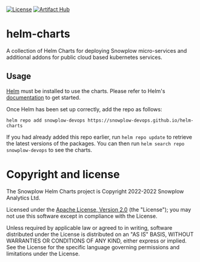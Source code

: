 [![License][license-image]][license] [![Artifact Hub][artifact-hub-image]][artifact-hub] 

# helm-charts

A collection of Helm Charts for deploying Snowplow micro-services and additional addons for public cloud based kubernetes services.

## Usage

[Helm](https://helm.sh) must be installed to use the charts.  Please refer to Helm's [documentation](https://helm.sh/docs) to get started.

Once Helm has been set up correctly, add the repo as follows:

```
helm repo add snowplow-devops https://snowplow-devops.github.io/helm-charts
```

If you had already added this repo earlier, run `helm repo update` to retrieve the latest versions of the packages.  You can then run `helm search repo snowplow-devops` to see the charts.

# Copyright and license

The Snowplow Helm Charts project is Copyright 2022-2022 Snowplow Analytics Ltd.

Licensed under the [Apache License, Version 2.0][license] (the "License");
you may not use this software except in compliance with the License.

Unless required by applicable law or agreed to in writing, software
distributed under the License is distributed on an "AS IS" BASIS,
WITHOUT WARRANTIES OR CONDITIONS OF ANY KIND, either express or implied.
See the License for the specific language governing permissions and
limitations under the License.

[license]: https://www.apache.org/licenses/LICENSE-2.0
[license-image]: https://img.shields.io/badge/license-Apache--2-blue.svg?style=flat

[artifact-hub]: https://artifacthub.io/packages/search?repo=snowplow-devops
[artifact-hub-image]: https://img.shields.io/endpoint?url=https://artifacthub.io/badge/repository/snowplow-devops
